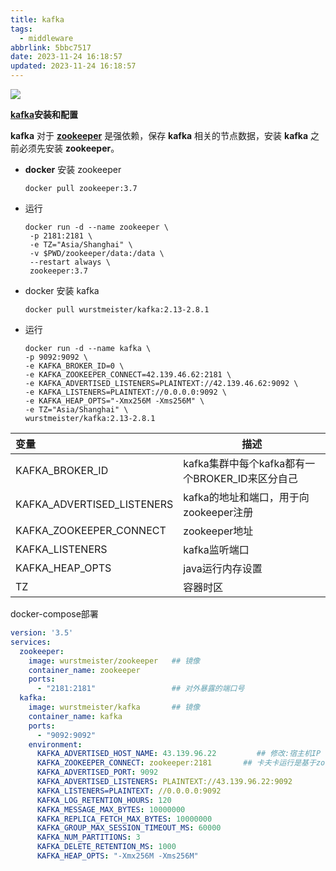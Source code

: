```yaml
---
title: kafka
tags:
  - middleware
abbrlink: 5bbc7517
date: 2023-11-24 16:18:57
updated: 2023-11-24 16:18:57
---
```


![](https://hougen.oss-cn-guangzhou.aliyuncs.com/blog-img/1694616349-v2-3dcea486411d1c92d05eaebca9279cd3_1440w.awebp)

**[kafka](https://github.com/apache/kafka)安装和配置**

**kafka** 对于 [**zookeeper**](https://github.com/apache/zookeeper) 是强依赖，保存 **kafka** 相关的节点数据，安装 **kafka** 之前必须先安装 **zookeeper**。

- **docker** 安装 zookeeper

  ```shell
  docker pull zookeeper:3.7
  ```

- 运行

  ```shell
  docker run -d --name zookeeper \
   -p 2181:2181 \
   -e TZ="Asia/Shanghai" \
   -v $PWD/zookeeper/data:/data \
   --restart always \
   zookeeper:3.7
  ```

- docker 安装 kafka

  ```shell
  docker pull wurstmeister/kafka:2.13-2.8.1
  ```

- 运行

  ```shell
  docker run -d --name kafka \
  -p 9092:9092 \
  -e KAFKA_BROKER_ID=0 \
  -e KAFKA_ZOOKEEPER_CONNECT=42.139.46.62:2181 \
  -e KAFKA_ADVERTISED_LISTENERS=PLAINTEXT://42.139.46.62:9092 \
  -e KAFKA_LISTENERS=PLAINTEXT://0.0.0.0:9092 \
  -e KAFKA_HEAP_OPTS="-Xmx256M -Xms256M" \
  -e TZ="Asia/Shanghai" \
  wurstmeister/kafka:2.13-2.8.1
  ```

| **变量**                   | **描述**                                        |
| :------------------------- | ----------------------------------------------- |
| KAFKA_BROKER_ID            | kafka集群中每个kafka都有一个BROKER_ID来区分自己 |
| KAFKA_ADVERTISED_LISTENERS | kafka的地址和端口，用于向zookeeper注册          |
| KAFKA_ZOOKEEPER_CONNECT    | zookeeper地址                                   |
| KAFKA_LISTENERS            | kafka监听端口                                   |
| KAFKA_HEAP_OPTS            | java运行内存设置                                |
| TZ                         | 容器时区                                        |

docker-compose部署

```yaml
version: '3.5'
services:
  zookeeper:
    image: wurstmeister/zookeeper   ## 镜像
    container_name: zookeeper
    ports:
      - "2181:2181"                 ## 对外暴露的端口号
  kafka:
    image: wurstmeister/kafka       ## 镜像
    container_name: kafka
    ports:
      - "9092:9092"
    environment:
      KAFKA_ADVERTISED_HOST_NAME: 43.139.96.22         ## 修改:宿主机IP
      KAFKA_ZOOKEEPER_CONNECT: zookeeper:2181       ## 卡夫卡运行是基于zookeeper的
      KAFKA_ADVERTISED_PORT: 9092
      KAFKA_ADVERTISED_LISTENERS: PLAINTEXT://43.139.96.22:9092
      KAFKA_LISTENERS=PLAINTEXT: //0.0.0.0:9092
      KAFKA_LOG_RETENTION_HOURS: 120
      KAFKA_MESSAGE_MAX_BYTES: 10000000
      KAFKA_REPLICA_FETCH_MAX_BYTES: 10000000
      KAFKA_GROUP_MAX_SESSION_TIMEOUT_MS: 60000
      KAFKA_NUM_PARTITIONS: 3
      KAFKA_DELETE_RETENTION_MS: 1000
      KAFKA_HEAP_OPTS: "-Xmx256M -Xms256M"
```

